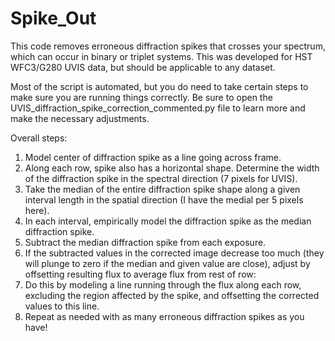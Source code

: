 # Spike_Out
This code removes erroneous diffraction spikes that crosses your spectrum, which can occur in binary or triplet systems. This was developed for HST WFC3/G280 UVIS data, but should be applicable to any dataset.

Most of the script is automated, but you do need to take certain steps to make sure you are running things correctly. Be sure to open the UVIS_diffraction_spike_correction_commented.py file to learn more and make the necessary adjustments.

Overall steps: 

1. Model center of diffraction spike as a line going across frame.
2. Along each row, spike also has a horizontal shape. Determine the width of the diffraction spike in the spectral direction (7 pixels for UVIS).
3. Take the median of the entire diffraction spike shape along a given interval length in the spatial direction (I have the medial per 5 pixels here). 
4. In each interval, empirically model the diffraction spike as the median diffraction spike. 
5. Subtract the median diffraction spike from each exposure. 
6. If the subtracted values in the corrected image decrease too much (they will plunge to zero if the median and given value are close), 
   adjust by offsetting resulting flux to average flux from rest of row:
7. Do this by modeling a line running through the flux along each row, excluding the region affected by the spike, and 
   offsetting the corrected values to this line. 
8. Repeat as needed with as many erroneous diffraction spikes as you have! 
